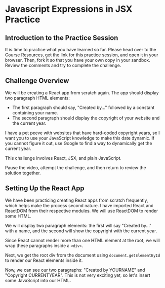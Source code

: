 # Javascript Expressions in JSX Practice

## Introduction to the Practice Session

It is time to practice what you have learned so far. Please head over to the Course Resources, get the link for this practice session, and open it in your browser. Then, fork it so that you have your own copy in your sandbox. Review the comments and try to complete the challenge.

## Challenge Overview

We will be creating a React app from scratch again. The app should display two paragraph HTML elements:

- The first paragraph should say, "Created by..." followed by a constant containing your name.
- The second paragraph should display the copyright of your website and the current year.

I have a pet peeve with websites that have hard-coded copyright years, so I want you to use your JavaScript knowledge to make this date dynamic. If you cannot figure it out, use Google to find a way to dynamically get the current year.

This challenge involves React, JSX, and plain JavaScript.

Pause the video, attempt the challenge, and then return to review the solution together.

## Setting Up the React App

We have been practicing creating React apps from scratch frequently, which helps make the process second nature. I have imported React and ReactDOM from their respective modules. We will use ReactDOM to render some HTML.

We will display two paragraph elements: the first will say "Created by..." with a name, and the second will show the copyright with the current year.

Since React cannot render more than one HTML element at the root, we will wrap these paragraphs inside a `<div>`.

Next, we get the root div from the document using `document.getElementById` to render our React elements inside it.

Now, we can see our two paragraphs: "Created by YOURNAME" and "Copyright CURRENTYEAR". This is not very exciting yet, so let's insert some JavaScript into our HTML.
